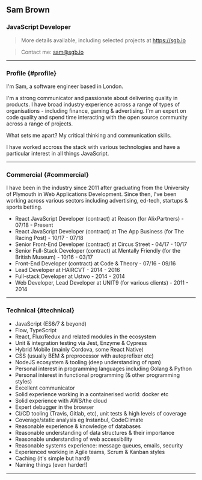 ## Sam Brown

### JavaScript Developer

> More details available, including selected projects at https://sgb.io

> Contact me: sam@sgb.io

------

### Profile {#profile}

I'm Sam, a software engineer based in London.

I'm a strong communicator and passionate about delivering quality in products. I have broad industry experience across a range of types of organisations - including finance, gaming & advertising. I'm an expert on code quality and spend time interacting with the open source community across a range of projects.

What sets me apart? My critical thinking and communication skills.

I have worked accross the stack with various technologies and have a particular interest in all things JavaScript.

------

### Commercial {#commercial}

I have been in the industry since 2011 after graduating from the University of Plymouth in Web Applications Development. Since then, I've been working across various sectors including advertising, ed-tech, startups & sports betting.

- React JavaScript Developer (contract) at Reason (for AlixPartners) - 07/18 - Present
- React JavaScript Developer (contract) at The App Business (for The Racing Post) - 10/17 - 07/18
- Senior Front-End Developer (contract) at Circus Street - 04/17 - 10/17
- Senior Full-Stack Developer (contract) at Mentally Friendly (for the British Museum) - 10/16 - 03/17
- Front-End Developer (contract) at Code & Theory - 07/16 - 09/16
- Lead Developer at HAIRCVT - 2014 - 2016
- Full-stack Developer at Ustwo - 2014 - 2014
- Web Developer, Lead Developer at UNIT9 (for various clients) - 2011 - 2014

------

### Technical {#technical}

- JavaScript (ES6/7 & beyond)
- Flow, TypeScript
- React, Flux/Redux and related modules in the ecosystem
- Unit & integration testing via Jest, Enzyme & Cypress
- Hybrid Mobile (mainly Cordova, some React Native)
- CSS (usually BEM & preprocessor with autoprefixer etc)
- NodeJS ecosystem & tooling (deep understanding of npm)
- Personal interest in programming languages including Golang & Python
- Personal interest in functional programming (& other programming styles)
- Excellent communicator
- Solid experience working in a containerised world: docker etc
- Solid experience with AWS/the cloud
- Expert debugger in the browser
- CI/CD tooling (Travis, Gitlab, etc), unit tests & high levels of coverage
- Coverage/static analysis eg Instanbul, CodeClimate
- Reasonable experience & knowledge of databases
- Reasonable understanding of data structures & their importance
- Reasonable understanding of web accessibility
- Reasonable systems experience: message queues, emails, security
- Experienced working in Agile teams, Scrum & Kanban styles
- Caching (it's simple but hard!)
- Naming things (even harder!)

------

